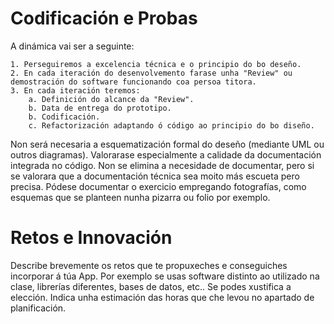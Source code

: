 # Codificación e Probas

A dinámica vai ser a seguinte:

    1. Perseguiremos a excelencia técnica e o principio do bo deseño.
    2. En cada iteración do desenvolvemento farase unha "Review" ou demostración do software funcionando coa persoa titora.
    3. En cada iteración teremos: 
        a. Definición do alcance da "Review".
        b. Data de entrega do prototipo.
        b. Codificación.
        c. Refactorización adaptando ó código ao principio do bo diseño.

Non será necesaria a esquematización formal do deseño (mediante UML ou outros diagramas). 
Valorarase especialmente a calidade da documentación integrada no código. 
Non se elimina a necesidade de documentar, pero si se valorara que a documentación técnica sea moito más escueta pero precisa. 
Pódese documentar o exercicio empregando fotografías, como esquemas que se planteen nunha pizarra ou folio por exemplo.

# Retos e Innovación

Describe brevemente os retos que te propuxeches e conseguiches incorporar á túa App. Por exemplo se usas software distinto ao utilizado na clase, librerías diferentes, bases de datos, etc..
Se podes xustifica a elección. 
Indica unha estimación das horas que che levou no apartado de planificación.
